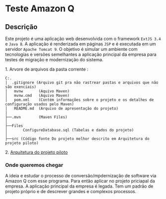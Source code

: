 # Teste Amazon Q

## Descrição

Este projeto é uma aplicação web desenvolvida com o framework `ExtJS 3.4` e `Java 8`. A aplicação é renderizada em páginas `JSP` e é executada em um servidor `Apache Tomcat 9`. O objetivo é simular um ambiente com tecnologias e versões semelhantes a aplicação principal da empresa para testes de migração e modernização do sistema.

1\. Arvore de arquivos da pasta corrente :
```
C:.
│  .gitignore (Arquivo git pra não rastrear pastas e arquivos que não são exenciais)
│   mvnw       (Aquivo Maven)
│   mvnw.cmd   (Aquivo Maven)
│   pom.xml    (Contém informações sobre o projeto e os detalhes de configuração usados pelo Maven)
│   README.md  (Arquivo de apresentação do projeto)
|
├──.mvn        (Maven Files)
│
├──Files
│       ConfigureDatabase.sql (Tabelas e dados do projeto)
│
├──src (Código fonte Do projeto melhor descrito em Arquitetura do projeto piloto)
```

2\. [Arquitetura do projeto piloto](./src/ARQUITETURA.md)

### Onde queremos chegar

A ideia e estudar o processo de conversão/mpdernização de software via Amazon Q com esse programa. Para então aplicar no projeto priciapal da empresa. A aplicação principal da empresa é legada. Tem um padrão de projeto próprio e de descrever grandes e complexos processos.
